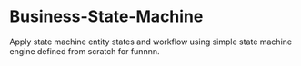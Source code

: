 # Business-State-Machine

Apply state machine entity states and workflow using simple state machine engine defined from scratch for funnnn.
